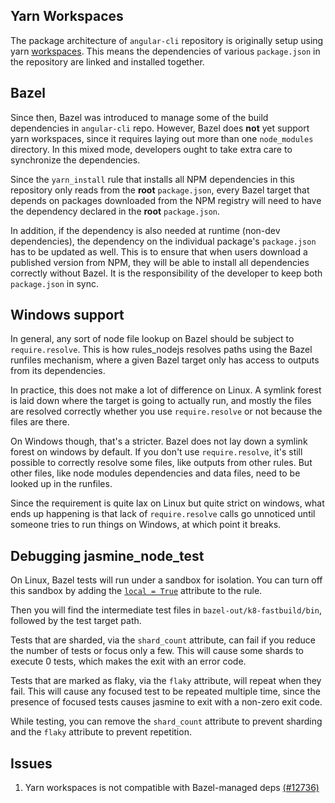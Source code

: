## Yarn Workspaces

The package architecture of `angular-cli` repository is originally setup using
yarn [workspaces](https://yarnpkg.com/lang/en/docs/workspaces/). This means the
dependencies of various `package.json` in the repository are linked and
installed together.

## Bazel

Since then, Bazel was introduced to manage some of the build dependencies in
`angular-cli` repo. However, Bazel does **not** yet support yarn workspaces,
since it requires laying out more than one `node_modules` directory. In this
mixed mode, developers ought to take extra care to synchronize the dependencies.

Since the `yarn_install` rule that installs all NPM dependencies in this
repository only reads from the **root** `package.json`, every Bazel target that
depends on packages downloaded from the NPM registry will need to have the
dependency declared in the **root** `package.json`.

In addition, if the dependency is also needed at runtime (non-dev dependencies),
the dependency on the individual package's `package.json` has to be updated as
well. This is to ensure that when users download a published version from NPM,
they will be able to install all dependencies correctly without Bazel. It is the
responsibility of the developer to keep both `package.json` in sync.

## Windows support

In general, any sort of node file lookup on Bazel should be subject to `require.resolve`.
This is how rules_nodejs resolves paths using the Bazel runfiles mechanism, where a given
Bazel target only has access to outputs from its dependencies.

In practice, this does not make a lot of difference on Linux.
A symlink forest is laid down where the target is going to actually run, and mostly the
files are resolved correctly whether you use `require.resolve` or not because the files are there.

On Windows though, that's a stricter. Bazel does not lay down a symlink forest on
windows by default. If you don't use `require.resolve`, it's still possible to correctly
resolve some files, like outputs from other rules. But other files, like node modules
dependencies and data files, need to be looked up in the runfiles.

Since the requirement is quite lax on Linux but quite strict on windows, what ends up
happening is that lack of `require.resolve` calls go unnoticed until someone tries to run
things on Windows, at which point it breaks.

## Debugging jasmine_node_test

On Linux, Bazel tests will run under a sandbox for isolation.
You can turn off this sandbox by adding the [`local = True`](https://docs.bazel.build/versions/master/be/common-definitions.html#common-attributes-tests) attribute to the rule.

Then you will find the intermediate test files in `bazel-out/k8-fastbuild/bin`, followed by the test target path.

Tests that are sharded, via the `shard_count` attribute, can fail if you reduce the number of tests or focus only a few.
This will cause some shards to execute 0 tests, which makes the exit with an error code.


Tests that are marked as flaky, via the `flaky` attribute, will repeat when they fail.
This will cause any focused test to be repeated multiple time, since the presence of focused tests
causes jasmine to exit with a non-zero exit code.

While testing, you can remove the `shard_count` attribute to prevent sharding and the `flaky`
attribute to prevent repetition.

## Issues

1. Yarn workspaces is not compatible with Bazel-managed deps
   [(#12736)](https://github.com/angular/angular-cli/issues/12736)

